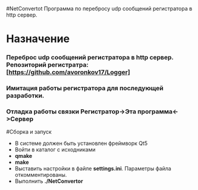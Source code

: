 #NetConvertot
Программа по перебросу udp сообщений регистратора в http сервер.

# Назначение
### Переброс udp сообщений регистратора в http сервер. Репозиторий регистратра: [https://github.com/avoronkov17/Logger]
### Имитация работы регистратора для последующей разработки.
### Отладка работы связки **Регистратор->Эта программа<->Сервер**

#Сборка и запуск
- В системе должен быть установлен фреймворк Qt5
- Войти в каталог с исходниками
- **qmake**
- **make**
- Выставить настройки в файле **settings.ini**. Параметры файла откомментированы.
- Выполнить **./NetConvertor**
